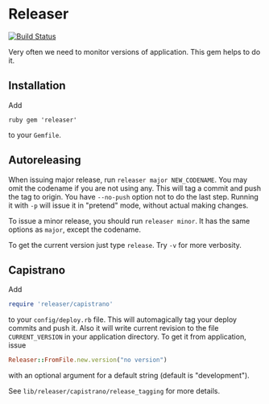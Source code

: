 # Releaser #

[![Build Status](http://travis-ci.org/dmitriy-kiriyenko/releaser.png)](http://travis-ci.org/dmitriy-kiriyenko/releaser)

Very often we need to monitor versions of application. This gem helps to
do it.

## Installation ##

Add

```ruby gem 'releaser' ```

to your `Gemfile`.

## Autoreleasing ##

When issuing major release, run `releaser major NEW_CODENAME`. You may
omit the codename if you are not using any. This will tag a commit and
push the tag to origin.  You have `--no-push` option not to do the last
step. Running it with `-p` will issue it in "pretend" mode, without
actual making changes.

To issue a minor release, you should run `releaser minor`.  It has the
same options as `major`, except the codename.

To get the current version just type `release`. Try `-v` for more
verbosity.

## Capistrano ##

Add

```ruby
require 'releaser/capistrano'
```

to your `config/deploy.rb` file. This will automagically tag your deploy
commits and push it. Also it will write current revision to the file
`CURRENT_VERSION` in your application directory. To get it from
application, issue

```ruby
Releaser::FromFile.new.version("no version")
```

with an optional argument for a default string (default is
"development").

See `lib/releaser/capistrano/release_tagging` for more details.
